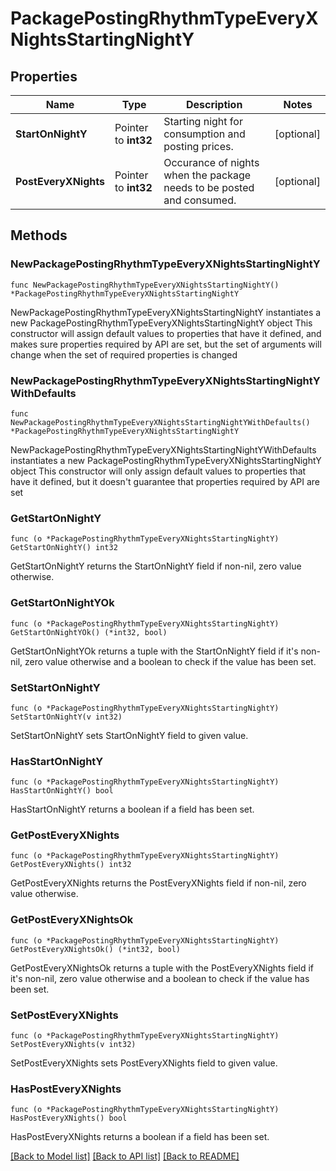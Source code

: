 # PackagePostingRhythmTypeEveryXNightsStartingNightY

## Properties

Name | Type | Description | Notes
------------ | ------------- | ------------- | -------------
**StartOnNightY** | Pointer to **int32** | Starting night for consumption and posting prices. | [optional] 
**PostEveryXNights** | Pointer to **int32** | Occurance of nights when the package needs to be posted and consumed. | [optional] 

## Methods

### NewPackagePostingRhythmTypeEveryXNightsStartingNightY

`func NewPackagePostingRhythmTypeEveryXNightsStartingNightY() *PackagePostingRhythmTypeEveryXNightsStartingNightY`

NewPackagePostingRhythmTypeEveryXNightsStartingNightY instantiates a new PackagePostingRhythmTypeEveryXNightsStartingNightY object
This constructor will assign default values to properties that have it defined,
and makes sure properties required by API are set, but the set of arguments
will change when the set of required properties is changed

### NewPackagePostingRhythmTypeEveryXNightsStartingNightYWithDefaults

`func NewPackagePostingRhythmTypeEveryXNightsStartingNightYWithDefaults() *PackagePostingRhythmTypeEveryXNightsStartingNightY`

NewPackagePostingRhythmTypeEveryXNightsStartingNightYWithDefaults instantiates a new PackagePostingRhythmTypeEveryXNightsStartingNightY object
This constructor will only assign default values to properties that have it defined,
but it doesn't guarantee that properties required by API are set

### GetStartOnNightY

`func (o *PackagePostingRhythmTypeEveryXNightsStartingNightY) GetStartOnNightY() int32`

GetStartOnNightY returns the StartOnNightY field if non-nil, zero value otherwise.

### GetStartOnNightYOk

`func (o *PackagePostingRhythmTypeEveryXNightsStartingNightY) GetStartOnNightYOk() (*int32, bool)`

GetStartOnNightYOk returns a tuple with the StartOnNightY field if it's non-nil, zero value otherwise
and a boolean to check if the value has been set.

### SetStartOnNightY

`func (o *PackagePostingRhythmTypeEveryXNightsStartingNightY) SetStartOnNightY(v int32)`

SetStartOnNightY sets StartOnNightY field to given value.

### HasStartOnNightY

`func (o *PackagePostingRhythmTypeEveryXNightsStartingNightY) HasStartOnNightY() bool`

HasStartOnNightY returns a boolean if a field has been set.

### GetPostEveryXNights

`func (o *PackagePostingRhythmTypeEveryXNightsStartingNightY) GetPostEveryXNights() int32`

GetPostEveryXNights returns the PostEveryXNights field if non-nil, zero value otherwise.

### GetPostEveryXNightsOk

`func (o *PackagePostingRhythmTypeEveryXNightsStartingNightY) GetPostEveryXNightsOk() (*int32, bool)`

GetPostEveryXNightsOk returns a tuple with the PostEveryXNights field if it's non-nil, zero value otherwise
and a boolean to check if the value has been set.

### SetPostEveryXNights

`func (o *PackagePostingRhythmTypeEveryXNightsStartingNightY) SetPostEveryXNights(v int32)`

SetPostEveryXNights sets PostEveryXNights field to given value.

### HasPostEveryXNights

`func (o *PackagePostingRhythmTypeEveryXNightsStartingNightY) HasPostEveryXNights() bool`

HasPostEveryXNights returns a boolean if a field has been set.


[[Back to Model list]](../README.md#documentation-for-models) [[Back to API list]](../README.md#documentation-for-api-endpoints) [[Back to README]](../README.md)


